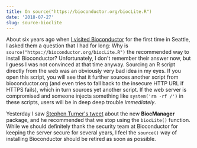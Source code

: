 ```yaml
---
title: On source("https://bioconductor.org/biocLite.R")
date: '2018-07-27'
slug: source-bioclite
---
```


About six years ago when [I visited Bioconductor](/en/2012/10/visiting/) for the first time in Seattle, I asked them a question that I had for long: Why is `source("https://bioconductor.org/biocLite.R")` the recommended way to install Bioconductor? Unfortunately, I don't remember their answer now, but I guess I was not convinced at that time anyway. Sourcing an R script directly from the web was an obviously very bad idea in my eyes. If you open this script, you will see that it further sources another script from bioconductor.org (and even tries to fall back to the insecure HTTP URL if HTTPS fails), which in turn sources yet another script. If the web server is compromised and someone injects something like `system('rm -rf /')` in these scripts, users will be in deep deep trouble _immediately_.

Yesterday I saw [Stephen Turner's tweet](https://tw.com/strnr/status/1022451016736927745) about the new **BiocManager** package, and he recommended that we stop using the `biocLite()` function. While we should definitely thank the security team at Bioconductor for keeping the server secure for several years, I feel the `source()` way of installing Bioconductor should be retired as soon as possible.
